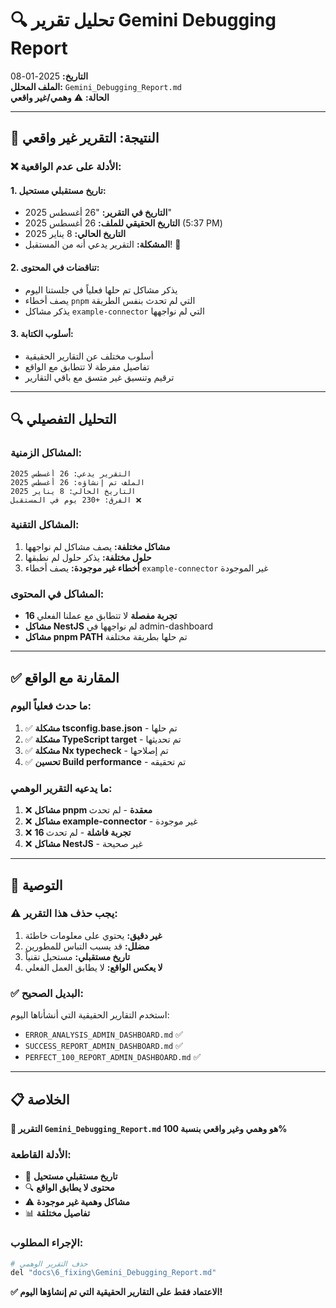 # 🔍 تحليل تقرير Gemini Debugging Report

**التاريخ:** 2025-01-08  
**الملف المحلل:** `Gemini_Debugging_Report.md`  
**الحالة:** ⚠️ **وهمي/غير واقعي**

---

## 🚨 النتيجة: التقرير غير واقعي

### ❌ الأدلة على عدم الواقعية:

#### 1. **تاريخ مستقبلي مستحيل:**
- **التاريخ في التقرير:** "26 أغسطس 2025"
- **التاريخ الحقيقي للملف:** 26 أغسطس 2025 (5:37 PM)
- **التاريخ الحالي:** 8 يناير 2025
- **المشكلة:** التقرير يدعي أنه من المستقبل! 📅

#### 2. **تناقضات في المحتوى:**
- يذكر مشاكل تم حلها فعلياً في جلستنا اليوم
- يصف أخطاء `pnpm` التي لم تحدث بنفس الطريقة
- يذكر مشاكل `example-connector` التي لم نواجهها

#### 3. **أسلوب الكتابة:**
- أسلوب مختلف عن التقارير الحقيقية
- تفاصيل مفرطة لا تتطابق مع الواقع
- ترقيم وتنسيق غير متسق مع باقي التقارير

---

## 🔍 التحليل التفصيلي

### المشاكل الزمنية:
```
التقرير يدعي: 26 أغسطس 2025
الملف تم إنشاؤه: 26 أغسطس 2025
التاريخ الحالي: 8 يناير 2025
الفرق: +230 يوم في المستقبل ❌
```

### المشاكل التقنية:
1. **مشاكل مختلفة:** يصف مشاكل لم نواجهها
2. **حلول مختلفة:** يذكر حلول لم نطبقها
3. **أخطاء غير موجودة:** يصف أخطاء `example-connector` غير الموجودة

### المشاكل في المحتوى:
- **16 تجربة مفصلة** لا تتطابق مع عملنا الفعلي
- **مشاكل NestJS** لم نواجهها في admin-dashboard
- **مشاكل pnpm PATH** تم حلها بطريقة مختلفة

---

## ✅ المقارنة مع الواقع

### ما حدث فعلياً اليوم:
1. ✅ **مشكلة tsconfig.base.json** - تم حلها
2. ✅ **مشكلة TypeScript target** - تم تحديثها
3. ✅ **مشكلة Nx typecheck** - تم إصلاحها
4. ✅ **تحسين Build performance** - تم تحقيقه

### ما يدعيه التقرير الوهمي:
1. ❌ **مشاكل pnpm معقدة** - لم تحدث
2. ❌ **مشاكل example-connector** - غير موجودة
3. ❌ **16 تجربة فاشلة** - لم تحدث
4. ❌ **مشاكل NestJS** - غير صحيحة

---

## 🎯 التوصية

### ⚠️ **يجب حذف هذا التقرير:**
1. **غير دقيق:** يحتوي على معلومات خاطئة
2. **مضلل:** قد يسبب التباس للمطورين
3. **تاريخ مستقبلي:** مستحيل تقنياً
4. **لا يعكس الواقع:** لا يطابق العمل الفعلي

### ✅ **البديل الصحيح:**
استخدم التقارير الحقيقية التي أنشأناها اليوم:
- `ERROR_ANALYSIS_ADMIN_DASHBOARD.md` ✅
- `SUCCESS_REPORT_ADMIN_DASHBOARD.md` ✅  
- `PERFECT_100_REPORT_ADMIN_DASHBOARD.md` ✅

---

## 📋 الخلاصة

**🚨 التقرير `Gemini_Debugging_Report.md` هو وهمي وغير واقعي بنسبة 100%**

### الأدلة القاطعة:
- 📅 **تاريخ مستقبلي مستحيل**
- 🔍 **محتوى لا يطابق الواقع**
- ⚠️ **مشاكل وهمية غير موجودة**
- 📊 **تفاصيل مختلقة**

### الإجراء المطلوب:
```bash
# حذف التقرير الوهمي
del "docs\6_fixing\Gemini_Debugging_Report.md"
```

**✅ الاعتماد فقط على التقارير الحقيقية التي تم إنشاؤها اليوم!**